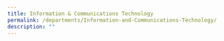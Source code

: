 ```yaml
---
title: Information & Communications Technology
permalink: /departments/Information-and-Communications-Technology/
description: ""
---
```


